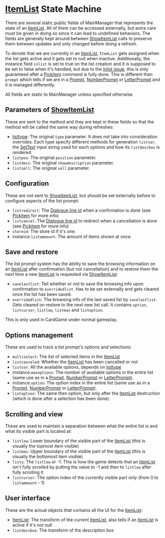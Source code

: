 # [ItemList](ItemList.md) State Machine

There are several static public fields of MainManager that represents the state of an [ItemList](ItemList.md). All of them can be accessed externally, but extra care must be given in doing so since it can lead to undefined behaviors. The fields are generally kept around between [ShowItemList](ShowItemList.md) calls to preserve them between updates and only changed before doing a refresh.

To denote that we are currently in an [ItemList](ItemList.md), `ItemList` gets assigned when the list gets active and it gets set to null when inactive. Additionally, the instance field `inlist` is set to true on the list creation and it is supposed to be set to false when it's handled, but due to the [inlist issue](inlist%20issue.md), this is only guaranteed after a [Pickitem](../SetText/Commands/Individual%20commands/Pickitem.md) command is fully done. This is different than `prompt` which tells if we are in a [Prompt](../SetText/Commands/Individual%20commands/Prompt.md), [NumberPrompt](../SetText/Commands/Individual%20commands/NumberPrompt.md) or [LetterPrompt](../SetText/Commands/Individual%20commands/LetterPrompt.md) and it is managed differently.

All fields are static to MainManager unless specified otherwise.

## Parameters of [ShowItemList](ShowItemList.md)

These are sent to the method and they are kept in these fields so that the method will be called the same way during refreshes:

* [listtype](listtype.md): The original `type` parameter. It does not take into consideration overrides. Each type specify different methods for generation `listvar`, the [SetText](../SetText/SetText.md) input string used for each options and how its `listdescbox` is rendered.
* `listpos`: The original `position` parameter.
* `listdesc`: The original `showdescription` parameter.
* `listsell`: The original `sell` parameter.

## Configuration

These are not sent to [ShowItemList](ShowItemList.md), but should be set externally before to configure aspects of the list prompt:

* `listredirect`: The [Dialogue line id](../SetText/Commands/Dialogue%20line%20id.md) when a confirmation is done (see [Pickitem](../SetText/Commands/Individual%20commands/Pickitem.md) for more info)
* `listcancel`: The [Dialogue line id](../SetText/Commands/Dialogue%20line%20id.md) to redirect when a cancellation is done (see [Pickitem](../SetText/Commands/Individual%20commands/Pickitem.md) for more info)
* `storeid`: The store id if it's one.
* instance.`listammount`: The amount of items shown at once.

## Save and restore

The list prompt system has the ability to save the browsing information on an [ItemList](ItemList.md) after confirmation (but not cancellation) and to restore them the next time a new [ItemList](ItemList.md) is requested via [ShowItemList](ShowItemList.md):

* `savelastlist`: Tell whether or not to save the browsing info upon confirmation to `overridedlist`. Has to be set externally and gets cleared once the list has been saved.
* `overridedlist`: The browsing info of the last saved list by `savelastlist`. Gets cleared on restore to the next new list call. It contains `option`, `listcursor`, `listlow`, `listmax` and `listoption`.

This is only used in CardGame under normal gameplay.

## Options management

These are used to track a list prompt's options and selections:

* `multiselect`: The list of selected items in the [ItemList](ItemList.md)
* `listcanceled`: Whether the [ItemList](ItemList.md) has been cancelled or not
* `listvar`: All the available options, depends on [listtype](listtype.md)
* instance.`maxoptions`: The number of available options in the entire list (same use as in a [Prompt](../SetText/Commands/Individual%20commands/Prompt.md), [NumberPrompt](../SetText/Commands/Individual%20commands/NumberPrompt.md) or [LetterPrompt](../SetText/Commands/Individual%20commands/LetterPrompt.md)).
* instance.`option`: The option index in the entire list (same use as in a [Prompt](../SetText/Commands/Individual%20commands/Prompt.md), [NumberPrompt](../SetText/Commands/Individual%20commands/NumberPrompt.md) or [LetterPrompt](../SetText/Commands/Individual%20commands/LetterPrompt.md)).
* `listoption`: The same then option, but only after the [ItemList](ItemList.md) destruction (which is done after a selection has been done).

## Scrolling and view

These are used to maintain a separation between what the entire list is and what its visible part is located at:

* `listlow`: Lower boundary of the visible part of the [ItemList](ItemList.md) (this is visually the topmost item visible)
* `listmax`: Upper boundary of the visible part of the [ItemList](ItemList.md) (this is visually the bottomost item visible)
* `listy`: The `listlow` or -1. This is how the game detects that an [ItemList](ItemList.md) isn't fully scrolled by putting the value to -1 and then to `listlow` after fully scrolling it
* `listcursor`: The option index of the currently visible part only (from 0 to `listammount` - 1)

## User interface

These are the actual objects that contains all the UI for the [ItemList](ItemList.md):

* [ItemList](ItemList.md): The transform of the current [ItemList](ItemList.md), also tells if an [ItemList](ItemList.md) is active if it's not null
* `listdescbox`: The transform of the description box
